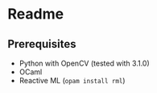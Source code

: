 # Readme

## Prerequisites

  * Python with OpenCV (tested with 3.1.0)
  * OCaml
  * Reactive ML (`opam install rml`)


